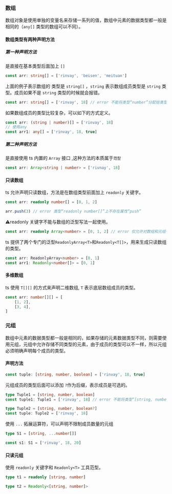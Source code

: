 ### 数组

数组对象是使用单独的变量名来存储一系列的值，数组中元素的数据类型都一般是相同的（`any[]` 类型的数组可以不同）。

#### 数组类型有两种声明方法

##### 第一种声明方法

是直接在基本类型后面加上 `[]`

```ts
const arr: string[] = ['rinvay', 'beisen', 'meituan']
```

上面的例子表示数组的 类型是 `string[]` ，`string` 表示数组成员类型是 `string` 类型。成员如果不是 `string` 类型的时候就会报错。

```ts
const arr: string[] = ['rinvay', 18] // error 不能将类型“number”分配给类型“string”
```

如果数组成员的类型比较复杂，可以如下的方式定义。

```ts
const arr: (string | number)[] = ['rinvay', 18]
// 使用any
const arr1: any[] = ['rinvay', 18, true]
```

##### 第二种声明方法

是直接使用 ts 内置的 `Array` 接口 ,这种方法的本质属于`范型`

```ts
const arr: Array<string | number> = ['rivnay', 18]
```

#### 只读数组

ts 允许声明只读数组，方法是在数组类型前面加上 `readonly` 关键字。

```ts
const arr: readonly number[] = [0, 1, 2]

arr.push(3) // error 类型“readonly number[]”上不存在属性“push”
```

⚠️readonly 关键字不能与数组的泛型写法一起使用。

```ts
const arr: readonly Array<number> = [0, 1, 2] // error 仅允许对数组和元组字面量类型使用 "readonly" 类型修饰符
```

ts 提供了两个专门的泛型`ReadonlyArray<T>`和`Readonly<T[]>`，用来生成只读数组的类型。

```ts
const arr: ReadonlyArray<number> = [0, 1]
const arr1: Readonly<number[]> = [0, 1]
```

#### 多维数组

ts 使用 `T[][]` 的方式来声明二维数组, `T` 表示底层数组成员的类型。

```ts
const arr: number[][] = [
    [1, 2],
    [3, 4],
]
```

### 元组

数组中元素的数据类型都一般是相同的，如果存储的元素数据类型不同，则需要使用元组，元组中允许存储不同类型的元素，由于成员的类型可以不一样，所以元组必须明确声明每个成员的类型。

#### 声明方法

```ts
const tuple: [string, number, boolean] = ['rinvay', 18, true]
```

元组成员的类型后面可以添加 `?`作为后缀，表示成员是可选的。

```ts
type Tuple1 = [string, number, boolean]
const tuple1: Tuple1 = ['rinvay', 18] // error 不能将类型“[string, number]”分配给类型“Tuple1”。源具有 2 个元素，但目标需要 3 个。

type Tuple2 = [string, number, boolean?]
const tuple: Tuple2 = ['rinvay', 18]
```

使用 `...` 拓展运算符，可以声明不限制成员数量的元组

```ts
type S1 = [string, ...number[]]

const s1: S1 = ['rinvay', 18, 20]
```

#### 只读元组

使用 `readonly` 关键字和 `Readonly<T>` 工具范型。

```ts
type t1 = readonly [string, number]

type t2 = Readonly<[string, number]>
```
